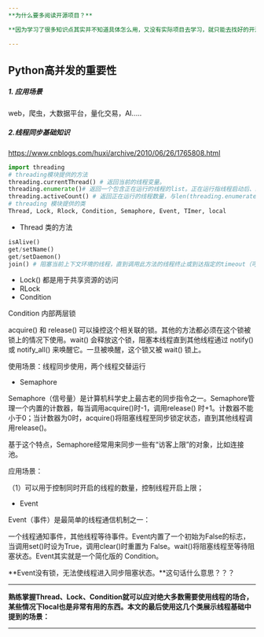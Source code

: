 ```yaml
---
**为什么要多阅读开源项目？**

**因为学习了很多知识点其实并不知道具体怎么用，又没有实际项目去学习，就只能去找好的开源项目，就这么简单。这个很重要**

---
```


## Python高并发的重要性

##### 1. 应用场景

web，爬虫，大数据平台，量化交易，AI.....





##### 2.线程同步基础知识

https://www.cnblogs.com/huxi/archive/2010/06/26/1765808.html

```python
import threading
# threading模块提供的方法
threading.currentThread() # 返回当前的线程变量。
threading.enumerate()# 返回一个包含正在运行的线程的list。正在运行指线程启动后、结束前，不包括启动前和终止后的线程。
threading.activeCount() # 返回正在运行的线程数量，与len(threading.enumerate())有相同的结果。
# threading 模块提供的类
Thread, Lock, Rlock, Condition, Semaphore, Event, TImer, local
```

- Thread 类的方法

```python
isAlive()
get/setName()
get/setDaemon()
join() # 阻塞当前上下文环境的线程，直到调用此方法的线程终止或到达指定的timeout（可选参数）才继续运行主线程的的后续代码
```

- Lock() 都是用于共享资源的访问
- RLock
- Condition

Condition 内部两层锁

acquire() 和 release() 可以操控这个相关联的锁。其他的方法都必须在这个锁被锁上的情况下使用。wait() 会释放这个锁，阻塞本线程直到其他线程通过 notify() 或 notify_all() 来唤醒它。一旦被唤醒，这个锁又被 wait() 锁上。

使用场景：线程同步使用，两个线程交替运行

- Semaphore

Semaphore（信号量）是计算机科学史上最古老的同步指令之一。Semaphore管理一个内置的计数器，每当调用acquire()时-1，调用release() 时+1。计数器不能小于0；当计数器为0时，acquire()将阻塞线程至同步锁定状态，直到其他线程调用release()。

基于这个特点，Semaphore经常用来同步一些有“访客上限”的对象，比如连接池。

应用场景：

（1）可以用于控制同时开启的线程的数量，控制线程开启上限；

- Event


Event（事件）是最简单的线程通信机制之一：

一个线程通知事件，其他线程等待事件。Event内置了一个初始为False的标志，当调用set()时设为True，调用clear()时重置为 False。wait()将阻塞线程至等待阻塞状态。Event其实就是一个简化版的 Condition。

**Event没有锁，无法使线程进入同步阻塞状态。**这句话什么意思？？？



---

**熟练掌握Thread、Lock、Condition就可以应对绝大多数需要使用线程的场合，某些情况下local也是非常有用的东西。本文的最后使用这几个类展示线程基础中提到的场景：**

---



